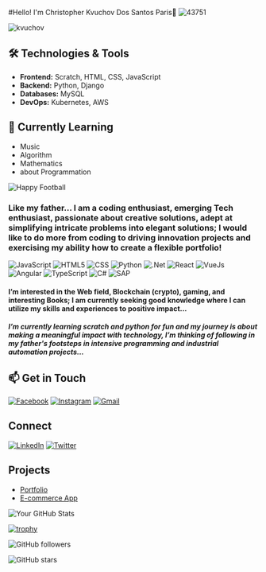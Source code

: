 #Hello! I'm Christopher Kvuchov Dos Santos Paris👋    ![43751](https://github.com/user-attachments/assets/80b509d6-5678-483e-bed1-e9a2e1650d2d)

![kvuchov](https://github.com/user-attachments/assets/3d87def5-2bd4-48bb-8c51-986d4da89998)



## 🛠️ Technologies & Tools
- **Frontend:** Scratch, HTML, CSS, JavaScript
- **Backend:** Python, Django
- **Databases:** MySQL
- **DevOps:** Kubernetes, AWS

## 🌱 Currently Learning
- Music
- Algorithm
- Mathematics
- about Programmation


![Happy Football](https://media.giphy.com/media/XtttCdmtHRc0HriPpu/giphy.gif)


### Like my father... I am a coding enthusiast, emerging Tech enthusiast, passionate about creative solutions, adept at simplifying intricate problems into elegant solutions; I would like to do more from coding to driving innovation projects and exercising my ability how to create a flexible portfolio!

![JavaScript](https://img.shields.io/badge/JavaScript-F7DF1E?style=for-the-badge&logo=javascript&logoColor=black)
![HTML5](https://img.shields.io/badge/HTML5-E34F26?style=for-the-badge&logo=html5&logoColor=white)
![CSS](https://img.shields.io/badge/CSS3-1572B6?style=for-the-badge&logo=css3&logoColor=white)
![Python](https://img.shields.io/badge/Python-14354C?style=for-the-badge&logo=python&logoColor=white)
![.Net](https://img.shields.io/badge/.NET-5C2D91?style=for-the-badge&logo=.net&logoColor=white)
![React](https://img.shields.io/badge/React-20232A?style=for-the-badge&logo=react&logoColor=61DAFB)
![VueJs](https://img.shields.io/badge/Vue.js-35495E?style=for-the-badge&logo=vue.js&logoColor=4FC08D)
 ![Angular](https://img.shields.io/badge/Angular-DD0031?style=for-the-badge&logo=angular&logoColor=white)
 ![TypeScript](https://img.shields.io/badge/TypeScript-007ACC?style=for-the-badge&logo=typescript&logoColor=white)
 ![C#](https://img.shields.io/badge/C%23-239120?style=for-the-badge&logo=c-sharp&logoColor=white)
 ![SAP](https://img.shields.io/badge/SAP-0FAAFF?style=for-the-badge&logo=sap&logoColor=white)
 

#### I’m interested in the Web field, Blockchain (crypto), gaming, and interesting Books; I am currently seeking good knowledge where I can utilize my skills and experiences to positive impact...

##### I’m currently learning scratch and python for fun and my journey is about making a meaningful impact with technology, I’m thinking of following in my father's footsteps in intensive programming and industrial automation projects...

## 📫 Get in Touch
[![Facebook](https://img.shields.io/badge/Facebook-1877F2?style=for-the-badge&logo=facebook&logoColor=white)](https://www.facebook.com/christopher-kvuchov.paris?mibextid=ZbWKwL)
[![Instagram](https://img.shields.io/badge/Instagram-E4405F?style=for-the-badge&logo=instagram&logoColor=white)](https://www.instagram.com/parispeterson89?igsh=azhxYmJudG02M2o2)
[![Gmail](https://img.shields.io/badge/Gmail-D14836?style=for-the-badge&logo=gmail&logoColor=white)](dps@gmail.com)

## Connect
[![LinkedIn](https://img.shields.io/badge/LinkedIn-0077B5?style=for-the-badge&logo=linkedin&logoColor=white)](https://www.linkedin.com/in/Christopher-Kvuchov-dos-santos-paris-750ba493?utm_source=share&utm_campaign=share_via&utm_content=profile&utm_medium=android_app)
[![Twitter](https://img.shields.io/badge/Twitter-1DA1F2?style=for-the-badge&logo=twitter&logoColor=white)](https://x.com/ChristopherKvuchov24?t=WrHU5Era4BY3VaLwoEu66w&s=03)


## Projects
- [Portfolio](link)
- [E-commerce App](link)


![Your GitHub Stats](https://github-readme-stats.vercel.app/api?username=ChristopherKvuchov24-ops&show_icons=true)







[![trophy](https://github-profile-trophy.vercel.app/?username=ChristopherKvuchov24-ops)](https://github.com/ryo-ma/github-profile-trophy)


![GitHub followers](https://img.shields.io/github/followers/ChristopherKvuchov24-ops?style=social)


![GitHub stars](https://img.shields.io/github/stars/ChristopherKvuchov24-ops?style=social)
